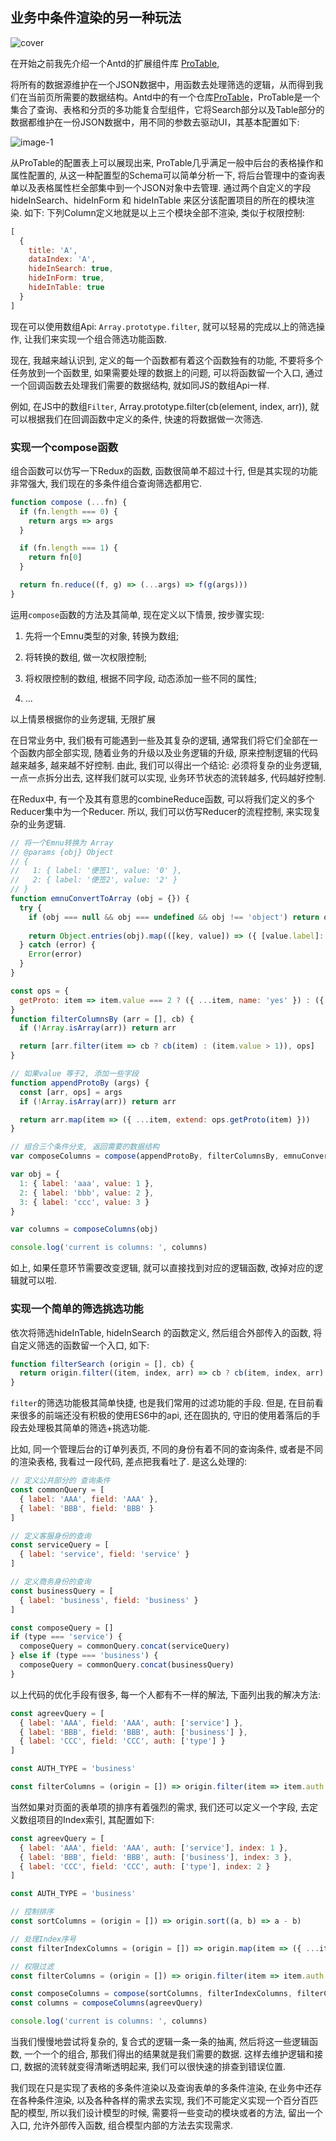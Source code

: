## 业务中条件渲染的另一种玩法
![cover]

在开始之前我先介绍一个Antd的扩展组件库 [ProTable], 

将所有的数据源维护在一个JSON数据中，用函数去处理筛选的逻辑，从而得到我们在当前页所需要的数据结构。Antd中的有一个仓库[ProTable]，ProTable是一个集合了查询、表格和分页的多功能复合型组件，它将Search部分以及Table部分的数据都维护在一份JSON数据中，用不同的参数去驱动UI，其基本配置如下:

![image-1]

<!-- 我们也可以结合一下高阶函数`compose`去搭配解决逻辑复杂的业务, 先将 -->


从ProTable的配置表上可以展现出来, ProTable几乎满足一般中后台的表格操作和属性配置的, 从这一种配置型的Schema可以简单分析一下, 将后台管理中的查询表单以及表格属性栏全部集中到一个JSON对象中去管理. 通过两个自定义的字段 hideInSearch、hideInForm 和 hideInTable 来区分该配置项目的所在的模块渲染. 如下: 下列Column定义地就是以上三个模块全部不渲染, 类似于权限控制: 

```javascript
[
  {
    title: 'A',
    dataIndex: 'A',
    hideInSearch: true,
    hideInForm: true,
    hideInTable: true
  }
]
```

现在可以使用数组Api: `Array.prototype.filter`, 就可以轻易的完成以上的筛选操作, 让我们来实现一个组合筛选功能函数.

现在, 我越来越认识到, 定义的每一个函数都有着这个函数独有的功能, 不要将多个任务放到一个函数里, 如果需要处理的数据上的问题, 可以将函数留一个入口, 通过一个回调函数去处理我们需要的数据结构, 就如同JS的数组Api一样.

例如, 在JS中的数组`Filter`, Array.prototype.filter(cb(element, index, arr)), 就可以根据我们在回调函数中定义的条件, 快速的将数据做一次筛选.

### 实现一个compose函数
组合函数可以仿写一下Redux的函数, 函数很简单不超过十行, 但是其实现的功能非常强大, 我们现在的多条件组合查询筛选都用它.

```javascript
function compose (...fn) {
  if (fn.length === 0) {
    return args => args
  }

  if (fn.length === 1) {
    return fn[0]
  }

  return fn.reduce((f, g) => (...args) => f(g(args)))
}
```

运用`compose`函数的方法及其简单, 现在定义以下情景, 按步骤实现:
1. 先将一个Emnu类型的对象, 转换为数组;
2. 将转换的数组, 做一次权限控制;
3. 将权限控制的数组, 根据不同字段, 动态添加一些不同的属性;

4. ...

以上情景根据你的业务逻辑, 无限扩展

在日常业务中, 我们极有可能遇到一些及其复杂的逻辑, 通常我们将它们全部在一个函数内部全部实现, 随着业务的升级以及业务逻辑的升级, 原来控制逻辑的代码越来越多, 越来越不好控制. 由此, 我们可以得出一个结论: 必须将复杂的业务逻辑, 一点一点拆分出去, 这样我们就可以实现, 业务环节状态的流转越多, 代码越好控制.

在Redux中, 有一个及其有意思的combineReduce函数, 可以将我们定义的多个Reducer集中为一个Reducer. 所以, 我们可以仿写Reducer的流程控制, 来实现复杂的业务逻辑.

```javascript
// 将一个Emnu转换为 Array
// @params {obj} Object
// {
//   1: { label: '便签1', value: '0' },
//   2: { label: '便签2', value: '2' }
// }
function emnuConvertToArray (obj = {}) {
  try {
    if (obj === null && obj === undefined && obj !== 'object') return obj
    
    return Object.entries(obj).map(([key, value]) => ({ [value.label]: key, ...value }))
  } catch (error) {
    Error(error)
  }
}

const ops = {
  getProto: item => item.value === 2 ? ({ ...item, name: 'yes' }) : ({ ...item, name: 'no' })
}
function filterColumnsBy (arr = [], cb) {
  if (!Array.isArray(arr)) return arr

  return [arr.filter(item => cb ? cb(item) : (item.value > 1)), ops]
}

// 如果value 等于2, 添加一些字段
function appendProtoBy (args) {
  const [arr, ops] = args
  if (!Array.isArray(arr)) return arr

  return arr.map(item => ({ ...item, extend: ops.getProto(item) }))
}

// 组合三个条件分支, 返回需要的数据结构
var composeColumns = compose(appendProtoBy, filterColumnsBy, emnuConvertToArray)

var obj = {
  1: { label: 'aaa', value: 1 },
  2: { label: 'bbb', value: 2 },
  3: { label: 'ccc', value: 3 }
}

var columns = composeColumns(obj)

console.log('current is columns: ', columns)

```
如上, 如果任意环节需要改变逻辑, 就可以直接找到对应的逻辑函数, 改掉对应的逻辑就可以啦.

### 实现一个简单的筛选挑选功能
依次将筛选hideInTable, hideInSearch 的函数定义, 然后组合外部传入的函数, 将自定义筛选的函数留一个入口, 如下:

```javascript
function filterSearch (origin = [], cb) {
  return origin.filter((item, index, arr) => cb ? cb(item, index, arr) : !item.hideInTable)
}
```
`filter`的筛选功能极其简单快捷, 也是我们常用的过滤功能的手段. 但是, 在目前看来很多的前端还没有积极的使用ES6中的api, 还在固执的, 守旧的使用着落后的手段去处理极其简单的筛选+挑选功能.

比如, 同一个管理后台的订单列表页, 不同的身份有着不同的查询条件, 或者是不同的渲染表格, 我看过一段代码, 差点把我看吐了. 是这么处理的:
```javascript
// 定义公共部分的 查询条件
const commonQuery = [
  { label: 'AAA', field: 'AAA' },
  { label: 'BBB', field: 'BBB' }
]

// 定义客服身份的查询
const serviceQuery = [
  { label: 'service', field: 'service' }
]

// 定义商务身份的查询
const businessQuery = [
  { label: 'business', field: 'business' }
]

const composeQuery = []
if (type === 'service') {
  composeQuery = commonQuery.concat(serviceQuery)
} else if (type === 'business') {
  composeQuery = commonQuery.concat(businessQuery)
}
```

以上代码的优化手段有很多, 每一个人都有不一样的解法, 下面列出我的解决方法:
```javascript
const agreevQuery = [
  { label: 'AAA', field: 'AAA', auth: ['service'] },
  { label: 'BBB', field: 'BBB', auth: ['business'] },
  { label: 'CCC', field: 'CCC', auth: ['type'] }
]

const AUTH_TYPE = 'business'

const filterColumns = (origin = []) => origin.filter(item => item.auth.indexOf(AUTH_TYPE) > -1)
```

当然如果对页面的表单项的排序有着强烈的需求, 我们还可以定义一个字段, 去定义数组项目的Index索引, 其配置如下:
```javascript
const agreevQuery = [
  { label: 'AAA', field: 'AAA', auth: ['service'], index: 1 },
  { label: 'BBB', field: 'BBB', auth: ['business'], index: 3 },
  { label: 'CCC', field: 'CCC', auth: ['type'], index: 2 }
]

const AUTH_TYPE = 'business'

// 控制排序
const sortColumns = (origin = []) => origin.sort((a, b) => a - b)

// 处理Index序号
const filterIndexColumns = (origin = []) => origin.map(item => ({ ...item, index: typeof item.index === 'function' ? item.index(item) : item.index }))

// 权限过滤
const filterColumns = (origin = []) => origin.filter(item => item.auth.indexOf(AUTH_TYPE) > -1)

const composeColumns = compose(sortColumns, filterIndexColumns, filterColumns)
const columns = composeColumns(agreevQuery)

console.log('current is columns: ', columns)
```

当我们慢慢地尝试将复杂的, 复合式的逻辑一条一条的抽离, 然后将这一些逻辑函数, 一个一个的组合, 那我们得出的结果就是我们需要的数据. 这样去维护逻辑和接口, 数据的流转就变得清晰透明起来, 我们可以很快速的排查到错误位置.

我们现在只是实现了表格的多条件渲染以及查询表单的多条件渲染, 在业务中还存在各种条件渲染, 以及各种各样的需求去实现, 我们不可能定义实现一个百分百匹配的模型, 所以我们设计模型的时候, 需要将一些变动的模块或者的方法, 留出一个入口, 允许外部传入函数, 组合模型内部的方法去实现需求.



[ProTable]: https://procomponents.ant.design/components/table  

[image-1]: https://shadow-web.oss-cn-beijing.aliyuncs.com/web/2020-11-18-01.png
[cover]: https://shadow-web.oss-cn-beijing.aliyuncs.com/2020-12-20-pipeline.jpg